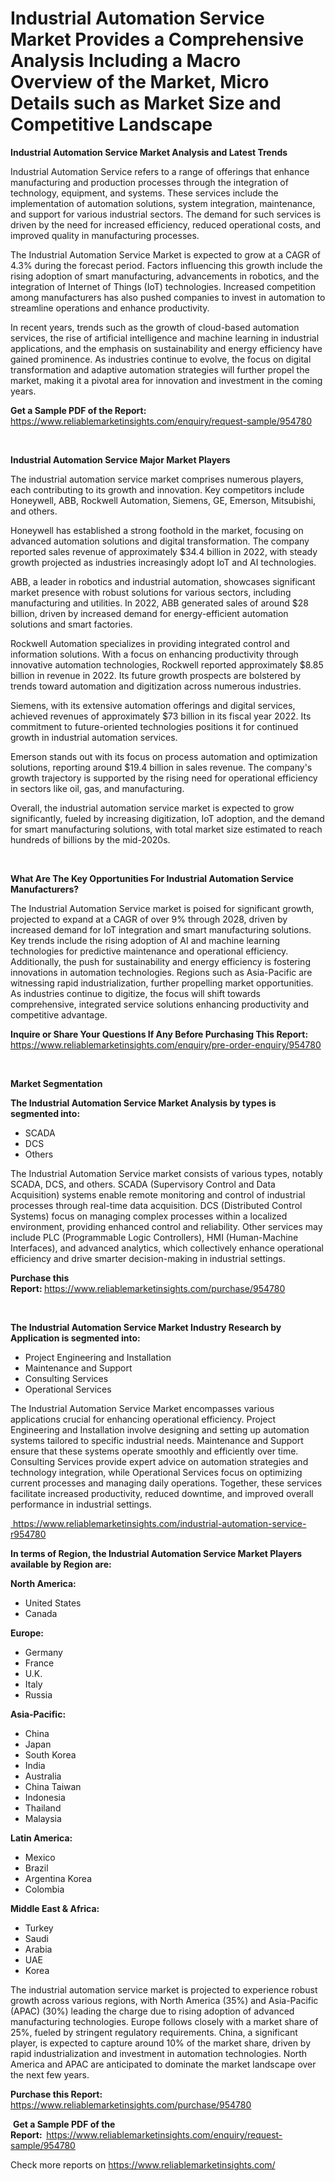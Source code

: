 <p><h1>Industrial Automation Service Market Provides a Comprehensive Analysis Including a Macro Overview of the Market, Micro Details such as Market Size and Competitive Landscape</h1></p><p><strong>Industrial Automation Service Market Analysis and Latest Trends</strong></p>
<p><p>Industrial Automation Service refers to a range of offerings that enhance manufacturing and production processes through the integration of technology, equipment, and systems. These services include the implementation of automation solutions, system integration, maintenance, and support for various industrial sectors. The demand for such services is driven by the need for increased efficiency, reduced operational costs, and improved quality in manufacturing processes.</p><p>The Industrial Automation Service Market is expected to grow at a CAGR of 4.3% during the forecast period. Factors influencing this growth include the rising adoption of smart manufacturing, advancements in robotics, and the integration of Internet of Things (IoT) technologies. Increased competition among manufacturers has also pushed companies to invest in automation to streamline operations and enhance productivity. </p><p>In recent years, trends such as the growth of cloud-based automation services, the rise of artificial intelligence and machine learning in industrial applications, and the emphasis on sustainability and energy efficiency have gained prominence. As industries continue to evolve, the focus on digital transformation and adaptive automation strategies will further propel the market, making it a pivotal area for innovation and investment in the coming years.</p></p>
<p><strong>Get a Sample PDF of the Report:&nbsp;</strong> <a href="https://www.reliablemarketinsights.com/enquiry/request-sample/954780?utm_campaign=3274&utm_medium=2&utm_source=Github&utm_content=ia&utm_term=07032025&utm_id=industrial-automation-service">https://www.reliablemarketinsights.com/enquiry/request-sample/954780</a></p>
<p>&nbsp;</p>
<p><strong>Industrial Automation Service Major Market Players</strong></p>
<p><p>The industrial automation service market comprises numerous players, each contributing to its growth and innovation. Key competitors include Honeywell, ABB, Rockwell Automation, Siemens, GE, Emerson, Mitsubishi, and others.</p><p>Honeywell has established a strong foothold in the market, focusing on advanced automation solutions and digital transformation. The company reported sales revenue of approximately $34.4 billion in 2022, with steady growth projected as industries increasingly adopt IoT and AI technologies.</p><p>ABB, a leader in robotics and industrial automation, showcases significant market presence with robust solutions for various sectors, including manufacturing and utilities. In 2022, ABB generated sales of around $28 billion, driven by increased demand for energy-efficient automation solutions and smart factories.</p><p>Rockwell Automation specializes in providing integrated control and information solutions. With a focus on enhancing productivity through innovative automation technologies, Rockwell reported approximately $8.85 billion in revenue in 2022. Its future growth prospects are bolstered by trends toward automation and digitization across numerous industries.</p><p>Siemens, with its extensive automation offerings and digital services, achieved revenues of approximately $73 billion in its fiscal year 2022. Its commitment to future-oriented technologies positions it for continued growth in industrial automation services.</p><p>Emerson stands out with its focus on process automation and optimization solutions, reporting around $19.4 billion in sales revenue. The company's growth trajectory is supported by the rising need for operational efficiency in sectors like oil, gas, and manufacturing.</p><p>Overall, the industrial automation service market is expected to grow significantly, fueled by increasing digitization, IoT adoption, and the demand for smart manufacturing solutions, with total market size estimated to reach hundreds of billions by the mid-2020s.</p></p>
<p>&nbsp;</p>
<p><strong>What Are The Key Opportunities For Industrial Automation Service Manufacturers?</strong></p>
<p><p>The Industrial Automation Service market is poised for significant growth, projected to expand at a CAGR of over 9% through 2028, driven by increased demand for IoT integration and smart manufacturing solutions. Key trends include the rising adoption of AI and machine learning technologies for predictive maintenance and operational efficiency. Additionally, the push for sustainability and energy efficiency is fostering innovations in automation technologies. Regions such as Asia-Pacific are witnessing rapid industrialization, further propelling market opportunities. As industries continue to digitize, the focus will shift towards comprehensive, integrated service solutions enhancing productivity and competitive advantage.</p></p>
<p><strong>Inquire or Share Your Questions If Any Before Purchasing This Report:</strong> <a href="https://www.reliablemarketinsights.com/enquiry/pre-order-enquiry/954780?utm_campaign=3274&utm_medium=2&utm_source=Github&utm_content=ia&utm_term=07032025&utm_id=industrial-automation-service">https://www.reliablemarketinsights.com/enquiry/pre-order-enquiry/954780</a></p>
<p>&nbsp;</p>
<p><strong>Market Segmentation</strong></p>
<p><strong>The Industrial Automation Service Market Analysis by types is segmented into:</strong></p>
<p><ul><li>SCADA</li><li>DCS</li><li>Others</li></ul></p>
<p><p>The Industrial Automation Service market consists of various types, notably SCADA, DCS, and others. SCADA (Supervisory Control and Data Acquisition) systems enable remote monitoring and control of industrial processes through real-time data acquisition. DCS (Distributed Control Systems) focus on managing complex processes within a localized environment, providing enhanced control and reliability. Other services may include PLC (Programmable Logic Controllers), HMI (Human-Machine Interfaces), and advanced analytics, which collectively enhance operational efficiency and drive smarter decision-making in industrial settings.</p></p>
<p><strong>Purchase this Report:&nbsp;</strong><a href="https://www.reliablemarketinsights.com/purchase/954780?utm_campaign=3274&utm_medium=2&utm_source=Github&utm_content=ia&utm_term=07032025&utm_id=industrial-automation-service">https://www.reliablemarketinsights.com/purchase/954780</a></p>
<p>&nbsp;</p>
<p><strong>The Industrial Automation Service Market Industry Research by Application is segmented into:</strong></p>
<p><ul><li>Project Engineering and Installation</li><li>Maintenance and Support</li><li>Consulting Services</li><li>Operational Services</li></ul></p>
<p><p>The Industrial Automation Service Market encompasses various applications crucial for enhancing operational efficiency. Project Engineering and Installation involve designing and setting up automation systems tailored to specific industrial needs. Maintenance and Support ensure that these systems operate smoothly and efficiently over time. Consulting Services provide expert advice on automation strategies and technology integration, while Operational Services focus on optimizing current processes and managing daily operations. Together, these services facilitate increased productivity, reduced downtime, and improved overall performance in industrial settings.</p></p>
<p><a href="https://www.reliablemarketinsights.com/industrial-automation-service-r954780?utm_campaign=3274&utm_medium=2&utm_source=Github&utm_content=ia&utm_term=07032025&utm_id=industrial-automation-service">&nbsp;https://www.reliablemarketinsights.com/industrial-automation-service-r954780</a></p>
<p><strong>In terms of Region, the Industrial Automation Service Market Players available by Region are:</strong></p>
<p>
    <p> <strong> North America: </strong>
        <ul>
            <li>United States</li>
            <li>Canada</li>
        </ul>
        </p> 
    <p> <strong> Europe: </strong>
        <ul>
            <li>Germany</li>
            <li>France</li>
            <li>U.K.</li>
            <li>Italy</li>
            <li>Russia</li>
        </ul>
        </p> 
    <p> <strong> Asia-Pacific: </strong>
        <ul>
            <li>China</li>
            <li>Japan</li>
            <li>South Korea</li>
            <li>India</li>
            <li>Australia</li>
            <li>China Taiwan</li>
            <li>Indonesia</li>
            <li>Thailand</li>
            <li>Malaysia</li>
        </ul>
        </p> 
    <p> <strong> Latin America: </strong>
        <ul>
            <li>Mexico</li>
            <li>Brazil</li>
            <li>Argentina Korea</li>
            <li>Colombia</li>
        </ul>
        </p> 
    <p> <strong> Middle East & Africa: </strong>
        <ul>
            <li>Turkey</li>
            <li>Saudi</li>
            <li>Arabia</li>
            <li>UAE</li>
            <li>Korea</li>
        </ul>
    </p>
    </p>
<p><p>The industrial automation service market is projected to experience robust growth across various regions, with North America (35%) and Asia-Pacific (APAC) (30%) leading the charge due to rising adoption of advanced manufacturing technologies. Europe follows closely with a market share of 25%, fueled by stringent regulatory requirements. China, a significant player, is expected to capture around 10% of the market share, driven by rapid industrialization and investment in automation technologies. North America and APAC are anticipated to dominate the market landscape over the next few years.</p></p>
<p><strong>Purchase this Report: </strong><a href="https://www.reliablemarketinsights.com/purchase/954780?utm_campaign=3274&utm_medium=2&utm_source=Github&utm_content=ia&utm_term=07032025&utm_id=industrial-automation-service">https://www.reliablemarketinsights.com/purchase/954780</a></p>
<p>&nbsp;<strong>Get a Sample PDF of the Report:&nbsp;&nbsp;</strong><a href="https://www.reliablemarketinsights.com/enquiry/request-sample/954780?utm_campaign=3274&utm_medium=2&utm_source=Github&utm_content=ia&utm_term=07032025&utm_id=industrial-automation-service">https://www.reliablemarketinsights.com/enquiry/request-sample/954780</a></p>
<p><strong></strong></p>
<p>Check more reports on <a href="https://www.reliablemarketinsights.com/?utm_campaign=3274&utm_medium=2&utm_source=Github&utm_content=ia&utm_term=07032025&utm_id=industrial-automation-service">https://www.reliablemarketinsights.com/</a></p>